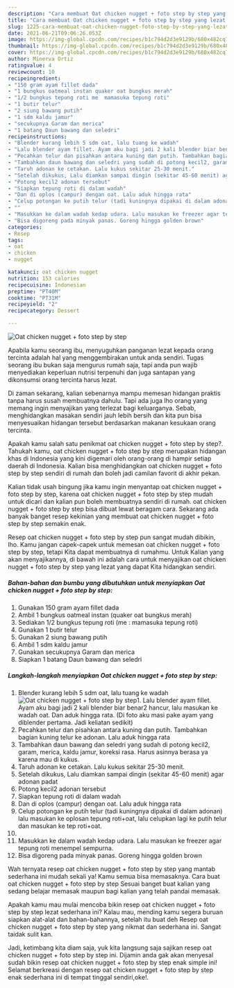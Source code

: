 ```yaml
---
description: "Cara membuat Oat chicken nugget + foto step by step yang lezat dan Mudah Dibuat"
title: "Cara membuat Oat chicken nugget + foto step by step yang lezat dan Mudah Dibuat"
slug: 1225-cara-membuat-oat-chicken-nugget-foto-step-by-step-yang-lezat-dan-mudah-dibuat
date: 2021-06-21T09:06:26.053Z
image: https://img-global.cpcdn.com/recipes/b1c794d2d3e9129b/680x482cq70/oat-chicken-nugget-foto-step-by-step-foto-resep-utama.jpg
thumbnail: https://img-global.cpcdn.com/recipes/b1c794d2d3e9129b/680x482cq70/oat-chicken-nugget-foto-step-by-step-foto-resep-utama.jpg
cover: https://img-global.cpcdn.com/recipes/b1c794d2d3e9129b/680x482cq70/oat-chicken-nugget-foto-step-by-step-foto-resep-utama.jpg
author: Minerva Ortiz
ratingvalue: 4
reviewcount: 10
recipeingredient:
- "150 gram ayam fillet dada"
- "1 bungkus oatmeal instan quaker oat bungkus merah"
- "1/2 bungkus tepung roti me  mamasuka tepung roti"
- "1 butir telur"
- "2 siung bawang putih"
- "1 sdm kaldu jamur"
- "secukupnya Garam dan merica"
- "1 batang Daun bawang dan seledri"
recipeinstructions:
- "Blender kurang lebih 5 sdm oat, lalu tuang ke wadah"
- "Lalu blender ayam fillet. Ayam aku bagi jadi 2 kali blender biar benar2 hancur, lalu masukan ke wadah oat. Dan aduk hingga rata. (Di foto aku masi pake ayam yang diblender pertama. Jadi keliatan sedikit)"
- "Pecahkan telur dan pisahkan antara kuning dan putih. Tambahkan bagian kuning telur ke adonan. Lalu aduk hingga rata"
- "Tambahkan daun bawang dan seledri yang sudah di potong kecil2, garam, merica, kaldu jamur, koreksi rasa. Harus asinnya berasa ya karena mau di kukus."
- "Taruh adonan ke cetakan. Lalu kukus sekitar 25-30 menit."
- "Setelah dikukus, Lalu diamkan sampai dingin (sekitar 45-60 menit) agar adonan padat"
- "Potong kecil2 adonan tersebut"
- "Siapkan tepung roti di dalam wadah"
- "Dan di oplos (campur) dengan oat. Lalu aduk hingga rata"
- "Celup potongan ke putih telur (tadi kuningnya dipakai di dalam adonan) lalu masukan ke oplosan tepung roti+oat, lalu celupkan lagi ke putih telur dan masukan ke tep roti+oat."
- ""
- "Masukkan ke dalam wadah kedap udara. Lalu masukan ke freezer agar tepung roti menempel sempurna."
- "Bisa digoreng pada minyak panas. Goreng hingga golden brown"
categories:
- Resep
tags:
- oat
- chicken
- nugget

katakunci: oat chicken nugget 
nutrition: 153 calories
recipecuisine: Indonesian
preptime: "PT40M"
cooktime: "PT31M"
recipeyield: "2"
recipecategory: Dessert

---
```



![Oat chicken nugget + foto step by step](https://img-global.cpcdn.com/recipes/b1c794d2d3e9129b/680x482cq70/oat-chicken-nugget-foto-step-by-step-foto-resep-utama.jpg)

Apabila kamu seorang ibu, menyuguhkan panganan lezat kepada orang tercinta adalah hal yang menggembirakan untuk anda sendiri. Tugas seorang ibu bukan saja mengurus rumah saja, tapi anda pun wajib menyediakan keperluan nutrisi terpenuhi dan juga santapan yang dikonsumsi orang tercinta harus lezat.

Di zaman  sekarang, kalian sebenarnya mampu memesan hidangan praktis tanpa harus susah membuatnya dahulu. Tapi ada juga lho orang yang memang ingin menyajikan yang terlezat bagi keluarganya. Sebab, menghidangkan masakan sendiri jauh lebih bersih dan kita pun bisa menyesuaikan hidangan tersebut berdasarkan makanan kesukaan orang tercinta. 



Apakah kamu salah satu penikmat oat chicken nugget + foto step by step?. Tahukah kamu, oat chicken nugget + foto step by step merupakan hidangan khas di Indonesia yang kini digemari oleh orang-orang di hampir setiap daerah di Indonesia. Kalian bisa menghidangkan oat chicken nugget + foto step by step sendiri di rumah dan boleh jadi camilan favorit di akhir pekan.

Kalian tidak usah bingung jika kamu ingin menyantap oat chicken nugget + foto step by step, karena oat chicken nugget + foto step by step mudah untuk dicari dan kalian pun boleh membuatnya sendiri di rumah. oat chicken nugget + foto step by step bisa dibuat lewat beragam cara. Sekarang ada banyak banget resep kekinian yang membuat oat chicken nugget + foto step by step semakin enak.

Resep oat chicken nugget + foto step by step pun sangat mudah dibikin, lho. Kamu jangan capek-capek untuk memesan oat chicken nugget + foto step by step, tetapi Kita dapat membuatnya di rumahmu. Untuk Kalian yang akan menyajikannya, di bawah ini adalah cara untuk menyajikan oat chicken nugget + foto step by step yang lezat yang dapat Kita hidangkan sendiri.

<!--inarticleads1-->

##### Bahan-bahan dan bumbu yang dibutuhkan untuk menyiapkan Oat chicken nugget + foto step by step:

1. Gunakan 150 gram ayam fillet dada
1. Ambil 1 bungkus oatmeal instan (quaker oat bungkus merah)
1. Sediakan 1/2 bungkus tepung roti (me : mamasuka tepung roti)
1. Gunakan 1 butir telur
1. Gunakan 2 siung bawang putih
1. Ambil 1 sdm kaldu jamur
1. Gunakan secukupnya Garam dan merica
1. Siapkan 1 batang Daun bawang dan seledri




<!--inarticleads2-->

##### Langkah-langkah menyiapkan Oat chicken nugget + foto step by step:

1. Blender kurang lebih 5 sdm oat, lalu tuang ke wadah
<img src="https://img-global.cpcdn.com/steps/f3da28837e5a412e/160x128cq70/oat-chicken-nugget-foto-step-by-step-langkah-memasak-1-foto.jpg" alt="Oat chicken nugget + foto step by step">1. Lalu blender ayam fillet. Ayam aku bagi jadi 2 kali blender biar benar2 hancur, lalu masukan ke wadah oat. Dan aduk hingga rata. (Di foto aku masi pake ayam yang diblender pertama. Jadi keliatan sedikit)
1. Pecahkan telur dan pisahkan antara kuning dan putih. Tambahkan bagian kuning telur ke adonan. Lalu aduk hingga rata
1. Tambahkan daun bawang dan seledri yang sudah di potong kecil2, garam, merica, kaldu jamur, koreksi rasa. Harus asinnya berasa ya karena mau di kukus.
1. Taruh adonan ke cetakan. Lalu kukus sekitar 25-30 menit.
1. Setelah dikukus, Lalu diamkan sampai dingin (sekitar 45-60 menit) agar adonan padat
1. Potong kecil2 adonan tersebut
1. Siapkan tepung roti di dalam wadah
1. Dan di oplos (campur) dengan oat. Lalu aduk hingga rata
1. Celup potongan ke putih telur (tadi kuningnya dipakai di dalam adonan) lalu masukan ke oplosan tepung roti+oat, lalu celupkan lagi ke putih telur dan masukan ke tep roti+oat.
1. 
1. Masukkan ke dalam wadah kedap udara. Lalu masukan ke freezer agar tepung roti menempel sempurna.
1. Bisa digoreng pada minyak panas. Goreng hingga golden brown




Wah ternyata resep oat chicken nugget + foto step by step yang mantab sederhana ini mudah sekali ya! Kamu semua bisa memasaknya. Cara buat oat chicken nugget + foto step by step Sesuai banget buat kalian yang sedang belajar memasak maupun bagi kalian yang telah pandai memasak.

Apakah kamu mau mulai mencoba bikin resep oat chicken nugget + foto step by step lezat sederhana ini? Kalau mau, mending kamu segera buruan siapkan alat-alat dan bahan-bahannya, setelah itu buat deh Resep oat chicken nugget + foto step by step yang nikmat dan sederhana ini. Sangat taidak sulit kan. 

Jadi, ketimbang kita diam saja, yuk kita langsung saja sajikan resep oat chicken nugget + foto step by step ini. Dijamin anda gak akan menyesal sudah bikin resep oat chicken nugget + foto step by step enak simple ini! Selamat berkreasi dengan resep oat chicken nugget + foto step by step enak sederhana ini di tempat tinggal sendiri,oke!.

